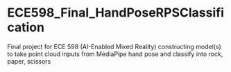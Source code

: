 # ECE598_Final_HandPoseRPSClassification
Final project for ECE 598 (AI-Enabled Mixed Reality) constructing model(s) to take point cloud inputs from MediaPipe hand pose and classify into rock, paper, scissors
